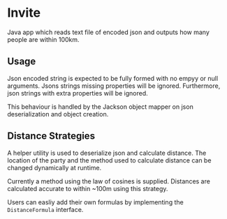 # Invite

Java app which reads text file of encoded json and outputs how many people are within 100km.

## Usage

Json encoded string is expected to be fully formed with no empyy or null arguments. Jsons strings missing properties will be ignored. Furthermore, json strings with extra properties will be ignored.

This behaviour is handled by the Jackson object mapper on json deserialization and object creation.

## Distance Strategies

A helper utility is used to deserialize json and calculate distance. The location of the party and the method used to calculate distance can be changed dynamically at runtime.

Currently a method using the law of cosines is supplied. Distances are calculated accurate to within ~100m using this strategy.

Users can easliy add their own formulas by implementing the `DistanceFormula` interface.

